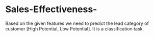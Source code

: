 # Sales-Effectiveness-
Based on the given features we need to predict the lead category of customer [High Potential, Low Potential]. It is a classification task.

